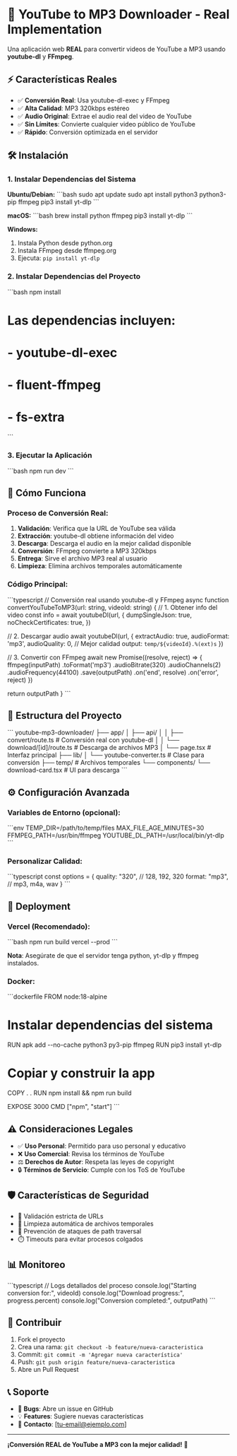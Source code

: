 # 🎵 YouTube to MP3 Downloader - Real Implementation

Una aplicación web **REAL** para convertir videos de YouTube a MP3 usando **youtube-dl** y **FFmpeg**.

## ⚡ Características Reales

- ✅ **Conversión Real**: Usa youtube-dl-exec y FFmpeg
- ✅ **Alta Calidad**: MP3 320kbps estéreo
- ✅ **Audio Original**: Extrae el audio real del video de YouTube
- ✅ **Sin Límites**: Convierte cualquier video público de YouTube
- ✅ **Rápido**: Conversión optimizada en el servidor

## 🛠️ Instalación

### 1. Instalar Dependencias del Sistema

**Ubuntu/Debian:**
\`\`\`bash
sudo apt update
sudo apt install python3 python3-pip ffmpeg
pip3 install yt-dlp
\`\`\`

**macOS:**
\`\`\`bash
brew install python ffmpeg
pip3 install yt-dlp
\`\`\`

**Windows:**
1. Instala Python desde python.org
2. Instala FFmpeg desde ffmpeg.org
3. Ejecuta: `pip install yt-dlp`

### 2. Instalar Dependencias del Proyecto

\`\`\`bash
npm install
# Las dependencias incluyen:
# - youtube-dl-exec
# - fluent-ffmpeg
# - fs-extra
\`\`\`

### 3. Ejecutar la Aplicación

\`\`\`bash
npm run dev
\`\`\`

## 🔧 Cómo Funciona

### Proceso de Conversión Real:

1. **Validación**: Verifica que la URL de YouTube sea válida
2. **Extracción**: youtube-dl obtiene información del video
3. **Descarga**: Descarga el audio en la mejor calidad disponible
4. **Conversión**: FFmpeg convierte a MP3 320kbps
5. **Entrega**: Sirve el archivo MP3 real al usuario
6. **Limpieza**: Elimina archivos temporales automáticamente

### Código Principal:

\`\`\`typescript
// Conversión real usando youtube-dl y FFmpeg
async function convertYouTubeToMP3(url: string, videoId: string) {
  // 1. Obtener info del video
  const info = await youtubeDl(url, {
    dumpSingleJson: true,
    noCheckCertificates: true,
  })

  // 2. Descargar audio
  await youtubeDl(url, {
    extractAudio: true,
    audioFormat: 'mp3',
    audioQuality: 0, // Mejor calidad
    output: `temp/${videoId}.%(ext)s`
  })

  // 3. Convertir con FFmpeg
  await new Promise((resolve, reject) => {
    ffmpeg(inputPath)
      .toFormat('mp3')
      .audioBitrate(320)
      .audioChannels(2)
      .audioFrequency(44100)
      .save(outputPath)
      .on('end', resolve)
      .on('error', reject)
  })

  return outputPath
}
\`\`\`

## 📁 Estructura del Proyecto

\`\`\`
youtube-mp3-downloader/
├── app/
│   ├── api/
│   │   ├── convert/route.ts      # Conversión real con youtube-dl
│   │   └── download/[id]/route.ts # Descarga de archivos MP3
│   └── page.tsx                  # Interfaz principal
├── lib/
│   └── youtube-converter.ts      # Clase para conversión
├── temp/                         # Archivos temporales
└── components/
    └── download-card.tsx         # UI para descarga
\`\`\`

## ⚙️ Configuración Avanzada

### Variables de Entorno (opcional):

\`\`\`env
TEMP_DIR=/path/to/temp/files
MAX_FILE_AGE_MINUTES=30
FFMPEG_PATH=/usr/bin/ffmpeg
YOUTUBE_DL_PATH=/usr/local/bin/yt-dlp
\`\`\`

### Personalizar Calidad:

\`\`\`typescript
const options = {
  quality: "320", // 128, 192, 320
  format: "mp3",  // mp3, m4a, wav
}
\`\`\`

## 🚀 Deployment

### Vercel (Recomendado):

\`\`\`bash
npm run build
vercel --prod
\`\`\`

**Nota**: Asegúrate de que el servidor tenga python, yt-dlp y ffmpeg instalados.

### Docker:

\`\`\`dockerfile
FROM node:18-alpine

# Instalar dependencias del sistema
RUN apk add --no-cache python3 py3-pip ffmpeg
RUN pip3 install yt-dlp

# Copiar y construir la app
COPY . .
RUN npm install && npm run build

EXPOSE 3000
CMD ["npm", "start"]
\`\`\`

## ⚠️ Consideraciones Legales

- ✅ **Uso Personal**: Permitido para uso personal y educativo
- ❌ **Uso Comercial**: Revisa los términos de YouTube
- ⚖️ **Derechos de Autor**: Respeta las leyes de copyright
- 🔒 **Términos de Servicio**: Cumple con los ToS de YouTube

## 🛡️ Características de Seguridad

- 🔐 Validación estricta de URLs
- 🧹 Limpieza automática de archivos temporales
- 🚫 Prevención de ataques de path traversal
- ⏱️ Timeouts para evitar procesos colgados

## 📊 Monitoreo

\`\`\`typescript
// Logs detallados del proceso
console.log("Starting conversion for:", videoId)
console.log("Download progress:", progress.percent)
console.log("Conversion completed:", outputPath)
\`\`\`

## 🤝 Contribuir

1. Fork el proyecto
2. Crea una rama: `git checkout -b feature/nueva-caracteristica`
3. Commit: `git commit -m 'Agregar nueva característica'`
4. Push: `git push origin feature/nueva-caracteristica`
5. Abre un Pull Request

## 📞 Soporte

- 🐛 **Bugs**: Abre un issue en GitHub
- 💡 **Features**: Sugiere nuevas características
- 📧 **Contacto**: [tu-email@ejemplo.com]

---

**¡Conversión REAL de YouTube a MP3 con la mejor calidad!** 🎵
